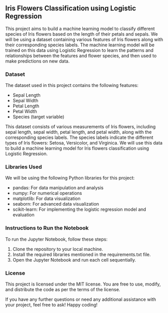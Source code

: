 ## Iris Flowers Classification using Logistic Regression

This project aims to build a machine learning model to classify different species of Iris flowers based on the length of their petals and sepals. We will be using a dataset containing various features of Iris flowers along with their corresponding species labels. The machine learning model will be trained on this data using Logistic Regression to learn the patterns and relationships between the features and flower species, and then used to make predictions on new data.

### Dataset

The dataset used in this project contains the following features:

- Sepal Length
- Sepal Width
- Petal Length
- Petal Width
- Species (target variable)

This dataset consists of various measurements of Iris flowers, including sepal length, sepal width, petal length, and petal width, along with the corresponding species labels. The species labels indicate the different types of Iris flowers: Setosa, Versicolor, and Virginica. We will use this data to build a machine learning model for Iris flowers classification using Logistic Regression.

### Libraries Used

We will be using the following Python libraries for this project:

- pandas: For data manipulation and analysis
- numpy: For numerical operations
- matplotlib: For data visualization
- seaborn: For advanced data visualization
- scikit-learn: For implementing the logistic regression model and evaluation

### Instructions to Run the Notebook

To run the Jupyter Notebook, follow these steps:

1. Clone the repository to your local machine.
2. Install the required libraries mentioned in the requirements.txt file.
3. Open the Jupyter Notebook and run each cell sequentially.

### License

This project is licensed under the MIT license. You are free to use, modify, and distribute the code as per the terms of the license.

If you have any further questions or need any additional assistance with your project, feel free to ask! Happy coding!
